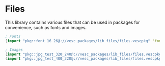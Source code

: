 # Files

This library contains various files that can be used in packages for convenience, such as fonts and images.

```clj
; Fonts
(import "pkg::font_16_26@://vesc_packages/lib_files/files.vescpkg" 'font_16_26)

; Images
(import "pkg::jpg_test_320_240@://vesc_packages/lib_files/files.vescpkg" 'jpg_test_320_240)
(import "pkg::jpg_test_480_320@://vesc_packages/lib_files/files.vescpkg" 'jpg_test_480_320)
```